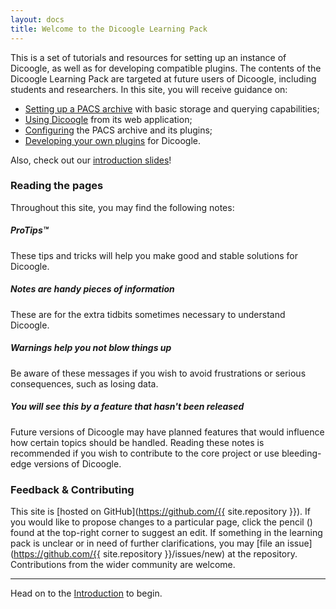 ```yaml
---
layout: docs
title: Welcome to the Dicoogle Learning Pack
---
```


This is a set of tutorials and resources for setting up an instance of Dicoogle, as well as for developing compatible plugins. The contents of the Dicoogle Learning Pack are targeted at future users of Dicoogle, including students and researchers.
In this site, you will receive guidance on:

 - [Setting up a PACS archive](docs/setup) with basic storage and querying capabilities;
 - [Using Dicoogle](docs/using) from its web application;
 - [Configuring](docs/configuring) the PACS archive and its plugins;
 - [Developing your own plugins](docs/developing-plugins) for Dicoogle.

Also, check out our [introduction slides](slides)!


### Reading the pages

Throughout this site, you may find the following notes:

<div class="note">
  <h5>ProTips™ </h5>
  <p>These tips and tricks will help you make good and stable solutions for Dicoogle.</p>
</div>

<div class="note info">
  <h5>Notes are handy pieces of information</h5>
  <p>These are for the extra tidbits sometimes necessary to understand Dicoogle.</p>
</div>

<div class="note warning">
  <h5>Warnings help you not blow things up</h5>
  <p>Be aware of these messages if you wish to avoid frustrations or serious consequences, such as losing data.</p>
</div>

<div class="note unreleased">
  <h5>You will see this by a feature that hasn't been released</h5>
  <p>Future versions of Dicoogle may have planned features that would influence how certain topics should be handled. Reading these notes is recommended if you wish to contribute to the core project or use bleeding-edge versions of Dicoogle.</p>
</div>

### Feedback & Contributing

This site is [hosted on GitHub](https://github.com/{{ site.repository }}). If you would like to propose changes to a particular page, click the pencil (<i class="fa fa-pencil"></i>) found at the top-right corner to suggest an edit. If something in the learning pack is unclear or in need of further clarifications, you may [file an issue](https://github.com/{{ site.repository }}/issues/new) at the repository. Contributions from the wider community are welcome.

--------

Head on to the [Introduction](docs/introduction) to begin.
